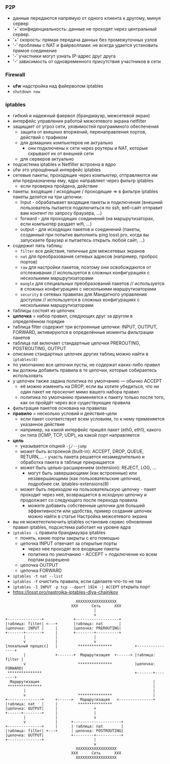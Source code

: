 ### P2P
* данные передаются напрямую от одного клиента к другому, минуя сервер
* '+' конфиденциальность: данные не проходят через центральный сервер.
* '+' скорость: прямая передача данных без промежуточных узлов
* '-' проблемы с NAT и файрволлами: не всегда удается установить прямое соединение
* '-' участники могут узнать IP-адрес друг друга
* '-' зависимость от одновременного присутствия участников в сети

### Firewall
* **ufw** надстройка над файерволом iptables 
* `shutdown now`

### iptables
* гибкий и надежный фаервол (брандмауэр, межсетевой экран)
* интерфейс управления работой межсетевого экрана netfilter 
* защищает от угроз сети, уязвимостей программного обеспечения
  + защита от внешних вторжений, перенаправления портов, действий с трафиком
  + для домашних компьютеров не актуально
    - они подключены к сети через роутеры и NAT, которые скрывают их от внешней сети
  + для серверов актуально 
* подсистема iptables и Netfilter встроена в ядро
* ufw это упрощённый интерфейс iptables
* сетевые пакеты, проходящие через компьютер, отправляются им или предназначены ему, ядро направляет через фильтр iptables
  + если проверка пройдена, действие
* пакеты: входящие / исходящие / проходящие => в фильтре iptables пакеты делятся на три цепочки:
  + Input - обрабатывает входящие пакеты и подключения (внешний пользователь пытается подключиться по ssh, веб-сайт отправит вам контент по запросу браузера, ...)
  + forward - для проходящих соединений (на маршрутизаторах, если компьютер раздает wifi, ...)
  + output - для исходящих пакетов и соединений (пакеты, созданный при попытке выполнить ping losst.pro, когда вы запускаете браузер и пытаетесь открыть любой сайт, ...)
* содержит пять таблиц:
  + `filter` все действия, типичные для межсетевых экранов
  + `nat` для преобразования сетевых адресов (например, проброс портов)
  + `raw` для настройки пакетов, поэтому они освобождаются от отслеживания // используется в сложных конфигурациях с несколькими маршрутизаторами
  + `mangle` для специальных преобразований пакетов // используется в сложных конфигурациях с несколькими маршрутизаторами
  + `security` в сетевых правилах для Мандатного управления доступом // используется в сложных конфигурациях с несколькими маршрутизаторами
* таблицы состоят из цепочек
* **цепочка** = набор правил, следующих друг за другом в определённом порядке
* таблица filter содержит три встроенные цепочки: INPUT, OUTPUT, FORWARD, активируются в определённые моменты фильтрации пакетов
* таблица nat включает стандартные цепочки PREROUTING, POSTROUTING, OUTPUT
* описание стандартных цепочек других таблиц можно найти в `iptables(8)`
* по умолчанию все цепочки пусты, не содержат каких-либо правил
* вы должны добавить правила в те цепочки, которые собираетесь использовать
* у цепочек также задана политика по умолчанию — обычно ACCEPT
  + её можно изменить на DROP, если вы хотите убедиться, что ни один пакет не проскочит мимо вашего набора правил
  + политика по умолчанию применяется к пакету только после того, как он пройдёт через все существующие правила
* фильтрация пакетов основана на правилах
* **правило** = несколько условий и действия-цели
  + если пакет соответствует всем условиям, то к нему применяется указанное действие
  + например, на какой интерфейс пришёл пакет (eth0, eth1), какого он типа (ICMP, TCP, UDP), на какой порт направляется
* **цель**
  + указывается опцией `-j/--jump`
  + может быть встроеной (built-in): ACCEPT, DROP, QUEUE, RETURN,... - участь пакета решается незамедлительно и обработка пакета в таблице прекращается
  + может быть целью-расширением (extension): REJECT, LOG, ...
    - могут быть завершающими (как встроенные) или незавершающими (как пользовательские цепочки), подробнее см. iptables-extensions(8)
  + может быть переходом на пользовательскую цепочку - пакет проходит через неё, возвращается в исходную цепочку и продолжает со следующего после перехода правила
    - можете добавить собственные цепочки для большей эффективности или удобства, пример создания цепочек можно найти в статье Настройка межсетевого экрана
* вы не можетеотключить iptables остановив сервис обновления правил iptables, подсистема работает на уровне ядра
* `iptables -L` правила брандмауэра iptables
  + понять, какие порты закрыты с его помощью
  + цепочка INPUT отвечает за открытые порты
    - через нее проходят все входящие пакеты
    - политика по умолчанию - ACCEPT = подключение ко всем портам разрешено
  + цепочка OUTPUT
  + цепочка FORWARD
* `iptables -t nat --list`
* `iptables -F` очистить правила, если сделаете что-то не так
* `iptables -I INPUT -p tcp --dport 1924 -j ACCEPT` открыть порт
* https://losst.pro/nastrojka-iptables-dlya-chajnikov
  
```
                               XXXXXXXXXXXXXXXXXX
                             XXX      Сеть      XXX
                                       |
                                       v
+---------------+             +-------------------+
|таблица: filter| <---+       |таблица: nat       |
|цепочка: INPUT |     |       |цепочка: PREROUTING|
+-------+-------+     |       +--------+----------+
        |             |                |
        v             |                v
[локальный процесс]   |         ***************          +----------------+
        |             +-------+  Маршрутизация  +------> |таблица: filter |
        v                       ***************          |цепочка: FORWARD|
 ***************                                         +-------+--------+
  Маршрутизация                                                  |
 ***************                                                 |
        |                                                        |
        v                       ***************                  |
+---------------+     +------>   Маршрутизация   <---------------+
|таблица: nat   |     |         ***************
|цепочка: OUTPUT|     |                +
+------+--------+     |                |
        |             |                v
        v             |      +---------------------+
+---------------+     |      | таблица: nat        |
|таблица: filter| +---+      | цепочка: POSTROUTING|
|цепочка: OUTPUT|            +---------+-----------+
+---------------+                      |
                                       v
                               XXXXXXXXXXXXXXXXXX
                             XXX      Сеть      XXX
                               XXXXXXXXXXXXXXXXXX
```

